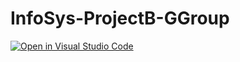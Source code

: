 # InfoSys-ProjectB-GGroup

[![Open in Visual Studio Code](https://open.vscode.dev/badges/open-in-vscode.svg)](https://vscode.dev/github.com/c2p31047/InfoSys-ProjectB-GGroup/)
